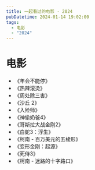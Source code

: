 ```yaml
---
title: 一起看过的电影 - 2024
pubDatetime: 2024-01-14 19:02:00
tags:
  - 电影
  - "2024"
---
```


# 电影

- 《年会不能停》
- 《热辣滚烫》
- 《周处除三害》
- 《沙丘 2》
- 《入殓师》
- 《神偷奶爸4》
- 《哥斯拉大战金刚2》
- 《白蛇3：浮生》
- 《柯南 - 百万美元的五棱形》
- 《变形金刚：起源》
- 《死侍3》
- 《柯南 - 迷路的十字路口》
